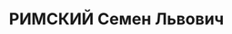 ---
title: РИМСКИЙ Семен Львович
description: 'Род. в 1897, еврей, член ВКП(б).

  Звание: 15.09.1936 - капитан ГБ.

  Награды: 20.12.1932 - знак «Почетный работник ВЧК—ОГПУ (XV)» № 71.

  сотр. упр. Особого стр-ва НКВД СССР, бывший нач. ЭКО УНКВД Куйбышевской обл.

  Арестован 29.04.1937. Осужден в особом порядке, ВМН. Расстрелян 28.10.1937, Москва.

  Реабилитирован 19.10.1957.'
---